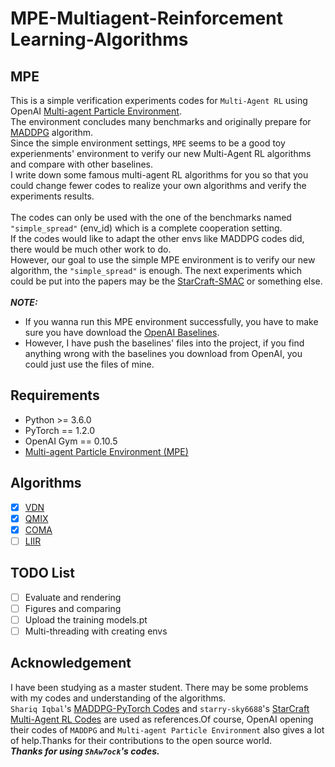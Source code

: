 MPE-Multiagent-Reinforcement Learning-Algorithms
=======================
## MPE
This is a simple verification experiments codes for `Multi-Agent RL` using OpenAI [Multi-agent Particle Environment](https://github.com/openai/multiagent-particle-envs).<br>
The environment concludes many benchmarks and originally prepare for [MADDPG](https://arxiv.org/pdf/1706.02275.pdf) algorithm.<br>
Since the simple environment settings, `MPE` seems to be a good toy experienments' environment to verify our new Multi-Agent RL algorithms and compare with other baselines.<br>
I write down some famous multi-agent RL algorithms for you so that you could change fewer codes to realize your own algorithms and verify the experiments results.<br>
<br>
The codes can only be used with the one of the benchmarks named `"simple_spread"` (env_id) which is a complete cooperation setting.<br>
If the codes would like to adapt the other envs like MADDPG codes did, there would be much other work to do.<br>
However, our goal to use the simple MPE environment is to verify our new algorithm, the `"simple_spread"` is enough. The next experiments which could be put into the papers may be the [StarCraft-SMAC](https://github.com/oxwhirl/smac) or something else.<br>
<br>
***NOTE:*** <br>
* If you wanna run this MPE environment successfully, you have to make sure you have download the [OpenAI Baselines](https://github.com/openai/baselines).<br>
* However, I have push the baselines' files into the project, if you find anything wrong with the baselines you download from OpenAI, you could just use the files of mine.<br>
## Requirements
* Python >= 3.6.0
* PyTorch == 1.2.0
* OpenAI Gym == 0.10.5
* [Multi-agent Particle Environment (MPE)](https://github.com/openai/multiagent-particle-envs)
## Algorithms
- [x] [VDN](https://arxiv.org/pdf/1706.05296.pdf)
- [x] [QMIX](http://proceedings.mlr.press/v80/rashid18a/rashid18a.pdf)
- [x] [COMA](https://ojs.aaai.org/index.php/AAAI/article/view/11794)
- [ ] [LIIR](https://proceedings.neurips.cc/paper/2019/file/07a9d3fed4c5ea6b17e80258dee231fa-Paper.pdf)
## TODO List
- [ ] Evaluate and rendering
- [ ] Figures and comparing
- [ ] Upload the training models.pt
- [ ] Multi-threading with creating envs

Acknowledgement
---------------
I have been studying as a master student. There may be some problems with my codes and understanding of the algorithms.<br>
`Shariq Iqbal`'s [MADDPG-PyTorch Codes](https://github.com/shariqiqbal2810/maddpg-pytorch) and `starry-sky6688`'s [StarCraft Multi-Agent RL Codes](https://github.com/starry-sky6688/StarCraft) are used as references.Of course, OpenAI opening their codes of `MADDPG` and `Multi-agent Particle Environment` also gives a lot of help.Thanks for their contributions to the open source world.<br>
***Thanks for using `ShAw7ock`'s codes.***
